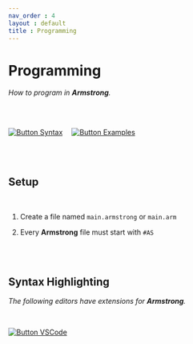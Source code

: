 ```yaml
---
nav_order : 4
layout : default
title : Programming
---
```


# Programming

*How to program in **Armstrong**.*

<br>
<br>

[![Button Syntax]][Syntax]   
[![Button Examples]][Examples] 

<br>
<br>

## Setup

<br>

1.  Create a file named `main.armstrong` or `main.arm`

2.  Every **Armstrong** file must start with `#AS`

<br>
<br>

## Syntax Highlighting

*The following editors have extensions for **Armstrong**.*

<br>

[![Button VSCode]][Extension VSCode]

<br>


<!----------------------------------------------------------------------------->

[Extension VSCode]: https://marketplace.visualstudio.com/items?itemName=sam-astro.armstrong
[Examples]: https://github.com/sam-astro/Astro8-Computer/tree/main/example_armstrong_programs

[Syntax]: Armstrong/README


<!---------------------------------[ Buttons ]--------------------------------->

[Button Examples]: https://img.shields.io/badge/Examples-00979D?style=for-the-badge&logoColor=white&logo=AppleArcade
[Button Syntax]: https://img.shields.io/badge/Syntax-CB2E6D?style=for-the-badge&logoColor=white&logo=AzureFunctions
[Button VSCode]: https://img.shields.io/badge/VSCode-007ACC?style=for-the-badge&logoColor=white&logo=VisualStudioCode
